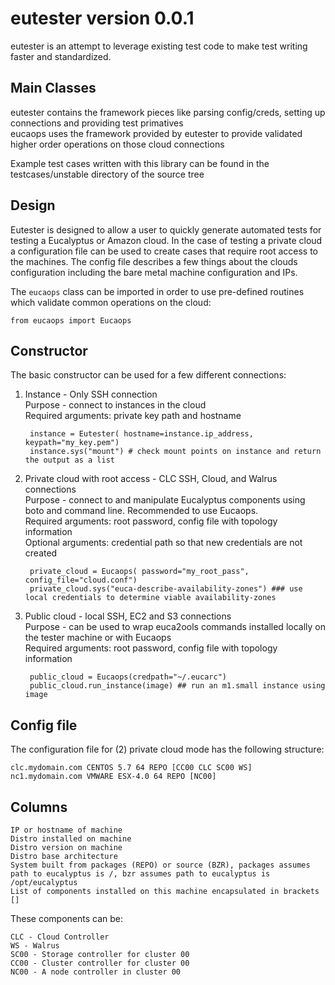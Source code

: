 eutester version 0.0.1
======================

eutester is an attempt to leverage existing test code to make test writing faster and standardized.  

Main Classes
------
eutester contains the framework pieces like parsing config/creds, setting up connections and providing test primatives  
eucaops uses the framework provided by eutester to provide validated higher order operations on those cloud connections

Example test cases written with this library can be found in the testcases/unstable directory of the source tree

Design
------

Eutester is designed to allow a user to quickly generate automated tests for testing a Eucalyptus or Amazon cloud. In the case of testing a private cloud a configuration file can be used to create cases that require root access to the machines.
The config file describes a few things about the clouds configuration including the bare metal machine configuration and IPs.

The `eucaops` class can be imported in order to use pre-defined routines which validate common operations on the cloud:

    from eucaops import Eucaops

Constructor
------

The basic constructor can be used for a few different connections:

1. Instance - Only SSH connection  
    Purpose - connect to instances in the cloud  
    Required arguments: private key path and hostname

        instance = Eutester( hostname=instance.ip_address, keypath="my_key.pem")
        instance.sys("mount") # check mount points on instance and return the output as a list
        
2. Private cloud with root access - CLC SSH, Cloud, and Walrus connections  
    Purpose - connect to and manipulate Eucalyptus components using boto and command line. Recommended to use Eucaops.  
    Required arguments: root password, config file with topology information  
    Optional arguments: credential path so that new credentials are not created

        private_cloud = Eucaops( password="my_root_pass",  config_file="cloud.conf")
        private_cloud.sys("euca-describe-availability-zones") ### use local credentials to determine viable availability-zones
        
        
3. Public cloud - local SSH, EC2 and S3 connections  
    Purpose - can be used to wrap euca2ools commands installed locally on the tester machine or with Eucaops  
    Required arguments: root password, config file with topology information

        public_cloud = Eucaops(credpath="~/.eucarc")    
        public_cloud.run_instance(image) ## run an m1.small instance using image
        
            
 
Config file
----------

The configuration file for (2) private cloud mode has the following structure:

    clc.mydomain.com CENTOS 5.7 64 REPO [CC00 CLC SC00 WS]    
    nc1.mydomain.com VMWARE ESX-4.0 64 REPO [NC00]



Columns
------ 
    IP or hostname of machine  
    Distro installed on machine  
    Distro version on machine  
    Distro base architecture
    System built from packages (REPO) or source (BZR), packages assumes path to eucalyptus is /, bzr assumes path to eucalyptus is /opt/eucalyptus
    List of components installed on this machine encapsulated in brackets []

These components can be:

    CLC - Cloud Controller   
    WS - Walrus   
    SC00 - Storage controller for cluster 00   
    CC00 - Cluster controller for cluster 00    
    NC00 - A node controller in cluster 00   